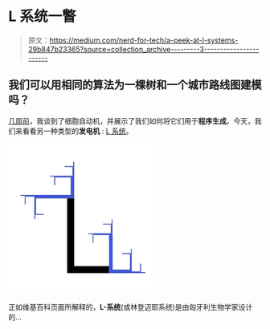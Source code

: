 # L 系统一瞥

> 原文：<https://medium.com/nerd-for-tech/a-peek-at-l-systems-29b847b23365?source=collection_archive---------3----------------------->

## 我们可以用相同的算法为一棵树和一个城市路线图建模吗？

[几周前](/nerd-for-tech/a-peek-at-cellular-automata-1-2-ee0bf60204fa)，我谈到了细胞自动机，并展示了我们如何将它们用于**程序生成**。今天，我们来看看另一种类型的**发电机** : [L 系统](https://en.wikipedia.org/wiki/L-system)。

![](img/23d04be48dad731db3e14b6a6f5fea6d.png)

正如维基百科页面所解释的，**L-系统**(或林登迈耶系统)是由匈牙利生物学家设计的…
